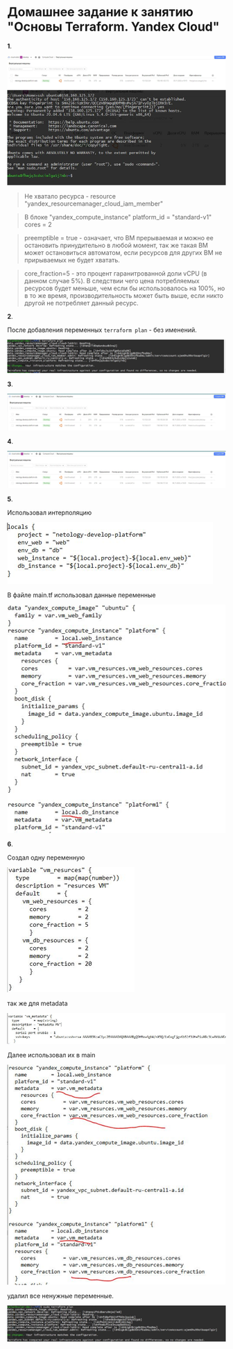 # Домашнее задание к занятию "Основы Terraform. Yandex Cloud"
**1**.

![](https://github.com/lukoshkovve/NetologyDevOps/blob/main/2TF/foto/2.JPG)
![](https://github.com/lukoshkovve/NetologyDevOps/blob/main/2TF/foto/1.JPG)

> Не хватало ресурса - resource "yandex_resourcemanager_cloud_iam_member"

> В блоке "yandex_compute_instance" 
platform_id = "standard-v1"
cores         = 2

> preemptible = true - означает, что ВМ прерываемая и можно ее остановить принудительно в любой момент, так же такая ВМ может остановиться автоматом, если ресурсов для других ВМ не прирываемых не будет хватать.

> core_fraction=5 - это процент гаранитрованной доли vCPU (в данном случае 5%). В следствии чего цена потребляемых ресурсов будет меньше, чем если бы использовалось на 100%, но в то же время, производительность может быть выше, если никто другой не потребляет данный ресурс.




**2**.	

После добавления переменных `terraform plan` - без именений.

![](https://github.com/lukoshkovve/NetologyDevOps/blob/main/2TF/foto/3.JPG)



**3**.	

![](https://github.com/lukoshkovve/NetologyDevOps/blob/main/2TF/foto/4.JPG)


**4**.	

![](https://github.com/lukoshkovve/NetologyDevOps/blob/main/2TF/foto/4.JPG)

**5**.	

Использовал интерполяцию

![](https://github.com/lukoshkovve/NetologyDevOps/blob/main/2TF/foto/10.JPG)

В файле main.tf использовал данные переменные

![](https://github.com/lukoshkovve/NetologyDevOps/blob/main/2TF/foto/11.JPG)

**6**.	

Создал одну переменную 

![](https://github.com/lukoshkovve/NetologyDevOps/blob/main/2TF/foto/12.JPG)

так же для metadata

![](https://github.com/lukoshkovve/NetologyDevOps/blob/main/2TF/foto/13.JPG)

Далее использовал их в main

![](https://github.com/lukoshkovve/NetologyDevOps/blob/main/2TF/foto/14.JPG)

удалил все ненужные переменные.

![](https://github.com/lukoshkovve/NetologyDevOps/blob/main/2TF/foto/9.JPG)

